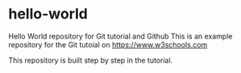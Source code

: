 # hello-world
Hello World repository for Git tutorial and Github
This is an example repository for the Git tutoial on https://www.w3schools.com

This repository is built step by step in the tutorial.














